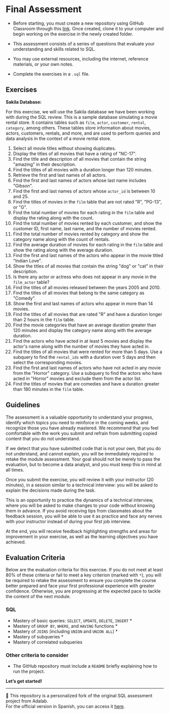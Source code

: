 # Final Assessment

- Before starting, you must create a new repository using GitHub Classroom through this [link](https://classroom.github.com/a/RM1jDKL2). Once created, clone it to your computer and begin working on the exercise in the newly created folder.

- This assessment consists of a series of questions that evaluate your understanding and skills related to SQL.

- You may use external resources, including the internet, reference materials, or your own notes.

- Complete the exercises in a `.sql` file.

## Exercises

**Sakila Database:**

For this exercise, we will use the Sakila database we have been working with during the SQL review. This is a sample database simulating a movie rental store. It contains tables such as `film`, `actor`, `customer`, `rental`, `category`, among others. These tables store information about movies, actors, customers, rentals, and more, and are used to perform queries and data analysis in the context of a movie rental store.

1. Select all movie titles without showing duplicates.  
2. Display the titles of all movies that have a rating of "NC-17".  
3. Find the title and description of all movies that contain the string "amazing" in their description.  
4. Find the titles of all movies with a duration longer than 120 minutes.  
5. Retrieve the first and last names of all actors.  
6. Find the first and last names of actors whose last name includes "Gibson".  
7. Find the first and last names of actors whose `actor_id` is between 10 and 25.  
8. Find the titles of movies in the `film` table that are not rated "R", "PG-13", or "G".  
9. Find the total number of movies for each rating in the `film` table and display the rating along with the count.  
10. Find the total number of movies rented by each customer, and show the customer ID, first name, last name, and the number of movies rented.  
11. Find the total number of movies rented by category and show the category name along with the count of rentals.  
12. Find the average duration of movies for each rating in the `film` table and show the rating along with the average duration.  
13. Find the first and last names of the actors who appear in the movie titled "Indian Love".  
14. Show the titles of all movies that contain the string "dog" or "cat" in their description.  
15. Is there any actor or actress who does not appear in any movie in the `film_actor` table?  
16. Find the titles of all movies released between the years 2005 and 2010.  
17. Find the titles of all movies that belong to the same category as "Comedy".  
18. Show the first and last names of actors who appear in more than 14 movies.  
19. Find the titles of all movies that are rated "R" and have a duration longer than 2 hours in the `film` table.  
20. Find the movie categories that have an average duration greater than 120 minutes and display the category name along with the average duration.  
21. Find the actors who have acted in at least 5 movies and display the actor's name along with the number of movies they have acted in.  
22. Find the titles of all movies that were rented for more than 5 days. Use a subquery to find the `rental_ids` with a duration over 5 days and then select the corresponding movies.  
23. Find the first and last names of actors who have not acted in any movie from the "Horror" category. Use a subquery to find the actors who have acted in "Horror" movies and exclude them from the actor list.  
24. Find the titles of movies that are comedies and have a duration greater than 180 minutes in the `film` table.  

## Guidelines

The assessment is a valuable opportunity to understand your progress, identify which topics you need to reinforce in the coming weeks, and recognize those you have already mastered. We recommend that you feel comfortable with the work you submit and refrain from submitting copied content that you do not understand.

If we detect that you have submitted code that is not your own, that you do not understand, and cannot explain, you will be immediately required to retake the module assessment. Your goal should not be merely to pass the evaluation, but to become a data analyst, and you must keep this in mind at all times.

Once you submit the exercise, you will review it with your instructor (20 minutes), in a session similar to a technical interview: you will be asked to explain the decisions made during the task.

This is an opportunity to practice the dynamics of a technical interview, where you will be asked to make changes to your code without knowing them in advance. If you avoid receiving tips from classmates about the feedback session, you will be able to use it as practice and face any nerves with your instructor instead of during your first job interview.

At the end, you will receive feedback highlighting strengths and areas for improvement in your exercise, as well as the learning objectives you have achieved.

## Evaluation Criteria

Below are the evaluation criteria for this exercise. If you do not meet at least 80% of these criteria or fail to meet a key criterion (marked with `*`), you will be required to retake the assessment to ensure you complete the course better prepared and face your first professional experience with greater confidence. Otherwise, you are progressing at the expected pace to tackle the content of the next module.

### SQL

- Mastery of basic queries: `SELECT`, `UPDATE`, `DELETE`, `INSERT` *  
- Mastery of `GROUP BY`, `WHERE`, and `HAVING` functions *  
- Mastery of `JOINS` (including `UNION` and `UNION ALL`) *  
- Mastery of subqueries *  
- Mastery of correlated subqueries  

### Other criteria to consider

- The GitHub repository must include a `README` briefly explaining how to run the project.

**Let’s get started!**

---

📌 This repository is a personalized fork of the original SQL assessment project from Adalab.  
For the official version in Spanish, you can access it [here](https://github.com/Adalab/bda-modulo-2-evaluacion-final-ana-nobre).